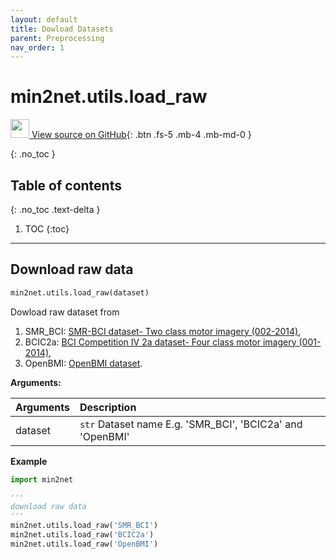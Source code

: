 ```yaml
---
layout: default
title: Dowload Datasets
parent: Preprocessing
nav_order: 1
---
```


# min2net.utils.load_raw

[<img src="https://min2net.github.io/assets/images/github.png" width="30" height="30"> View source on GitHub](https://github.com/IoBT-VISTEC/MIN2Net/blob/main/min2net/utils.py#L17){: .btn .fs-5 .mb-4 .mb-md-0 } 

{: .no_toc }

## Table of contents
{: .no_toc .text-delta }

1. TOC
{:toc}

---

## Download raw data

```py
min2net.utils.load_raw(dataset)
```
Dowload raw dataset from 
1.  SMR_BCI: [SMR-BCI dataset- Two class motor imagery (002-2014)](http://bnci-horizon-2020.eu/database/data-sets), 
2. BCIC2a: [BCI Competition IV 2a dataset- Four class motor imagery (001-2014)](http://bnci-horizon-2020.eu/database/data-sets),
3. OpenBMI: [OpenBMI dataset](https://academic.oup.com/gigascience/article/8/5/giz002/5304369).


**Arguments:**

| Arguments | Description |
|:----------|:----------|
|dataset   | `str` Dataset name E.g. 'SMR_BCI', 'BCIC2a' and 'OpenBMI' |

**Example**
```py
import min2net

'''
download raw data
'''
min2net.utils.load_raw('SMR_BCI')
min2net.utils.load_raw('BCIC2a')
min2net.utils.load_raw('OpenBMI')

```